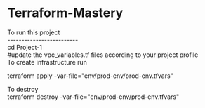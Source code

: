 # Terraform-Mastery
To run this project <br>
-------------------------<br>
cd  Project-1<br>
#update the vpc_variables.tf files according to your project profile <br>
To create infrastructure run <br>
 
 terraform apply -var-file="env/prod-env/prod-env.tfvars" <br>

 To destroy<br>
 terraform destroy -var-file="env/prod-env/prod-env.tfvars"

